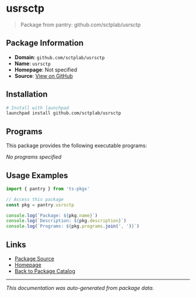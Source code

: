 # usrsctp

> Package from pantry: github.com/sctplab/usrsctp

## Package Information

- **Domain**: `github.com/sctplab/usrsctp`
- **Name**: `usrsctp`
- **Homepage**: Not specified
- **Source**: [View on GitHub](https://github.com/pkgxdev/pantry/tree/main/projects/github.com/sctplab/usrsctp/package.yml)

## Installation

```bash
# Install with launchpad
launchpad install github.com/sctplab/usrsctp
```

## Programs

This package provides the following executable programs:

*No programs specified*

## Usage Examples

```typescript
import { pantry } from 'ts-pkgx'

// Access this package
const pkg = pantry.usrsctp

console.log(`Package: ${pkg.name}`)
console.log(`Description: ${pkg.description}`)
console.log(`Programs: ${pkg.programs.join(', ')}`)
```

## Links

- [Package Source](https://github.com/pkgxdev/pantry/tree/main/projects/github.com/sctplab/usrsctp/package.yml)
- [Homepage](#)
- [Back to Package Catalog](../../../package-catalog.md)

---

*This documentation was auto-generated from package data.*
